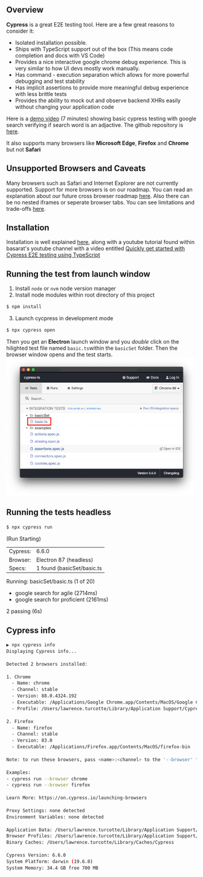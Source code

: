 ## Overview
**Cypress** is a great E2E testing tool. Here are a few great reasons to consider it:

- Isolated installation possible.
- Ships with TypeScript support out of the box (This means code completion and docs with VS Code)
- Provides a nice interactive google chrome debug experience. This is very similar to how UI devs mostly work manually.
- Has command - execution separation which allows for more powerful debugging and test stability 
- Has implicit assertions to provide more meaningful debug experience with less brittle tests
- Provides the ability to mock out and observe backend XHRs easily without changing your application code

Here is a [demo video](https://youtu.be/ZGEeve8MQiE) (7 minutes) showing basic cypress testing with google search verifying if search word is an adjactive. The github repository is [here](https://github.com/ltenfield/cypress-example-ts).

It also supports many browsers like **Microsoft Edge**, **Firefox** and **Chrome** but not **Safari**

## Unsupported Browsers and Caveats
Many browsers such as Safari and Internet Explorer are not currently supported. Support for more browsers is on our roadmap. You can read an explanation about our future cross browser roadmap [here](https://github.com/cypress-io/cypress/issues/310). Also there can be no nested iframes or seperate browser tabs. You can see limitations and trade-offs [here](https://docs.cypress.io/guides/references/trade-offs.html#Permanent-trade-offs-1).

## Installation
Installation is well explained [here](https://basarat.gitbook.io/typescript/intro-1/cypress#installation), along with a youtube tutorial found within basarat's youtube channel with a video entitled [Quickly get started with Cypress E2E testing using TypeScript](https://www.youtube.com/watch?v=n3SvvZSWwfM)

## Running the test from launch window
1. Install `node` or `nvm` node version manager
2. Install node modules within root directory of this project
```sh
$ npm install
```
3. Launch cycpress in development mode
```sh
$ npx cypress open
```
Then you get an **Electron** launch window and you *double* click on the hilighted test file named `basic.ts`within the `basicSet` folder. Then the browser window opens and the test starts.
![cypress-launch-window](docs/images/cypress-launch-window.png)

## Running the tests headless

```sh
$ npx cypress run
```
(Run Starting)

| | |
| - | - |
|Cypress: | 6.6.0 |
| Browser: | Electron 87 (headless) |
| Specs: | 1 found (basicSet/basic.ts |

  Running:  basicSet/basic.ts (1 of 20)

  - google search for agile (2714ms)
  - google search for proficient (2161ms)

  2 passing (6s)

  ## Cypress info

```sh
▶ npx cypress info
Displaying Cypress info...

Detected 2 browsers installed:

1. Chrome
  - Name: chrome
  - Channel: stable
  - Version: 88.0.4324.192
  - Executable: /Applications/Google Chrome.app/Contents/MacOS/Google Chrome
  - Profile: /Users/lawrence.turcotte/Library/Application Support/Cypress/cy/production/browsers/chrome-stable

2. Firefox
  - Name: firefox
  - Channel: stable
  - Version: 83.0
  - Executable: /Applications/Firefox.app/Contents/MacOS/firefox-bin

Note: to run these browsers, pass <name>:<channel> to the '--browser' field

Examples:
- cypress run --browser chrome
- cypress run --browser firefox

Learn More: https://on.cypress.io/launching-browsers

Proxy Settings: none detected
Environment Variables: none detected

Application Data: /Users/lawrence.turcotte/Library/Application Support/cypress/cy/development
Browser Profiles: /Users/lawrence.turcotte/Library/Application Support/cypress/cy/development/browsers
Binary Caches: /Users/lawrence.turcotte/Library/Caches/Cypress

Cypress Version: 6.6.0
System Platform: darwin (19.6.0)
System Memory: 34.4 GB free 700 MB
```
